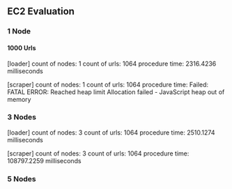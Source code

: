 ## EC2 Evaluation
### 1 Node
####  1000 Urls

[loader] 
count of nodes: 1 
count of urls: 1064 
procedure time: 2316.4236 milliseconds

[scraper]
count of nodes: 1 
count of urls: 1064 
procedure time: Failed: FATAL ERROR: Reached heap limit Allocation failed - JavaScript heap out of memory

### 3 Nodes
[loader] 
count of nodes: 3 
count of urls: 1064 
procedure time: 2510.1274 milliseconds

[scraper] 
count of nodes: 3 
count of urls: 1064 
procedure time: 108797.2259 milliseconds

### 5 Nodes

